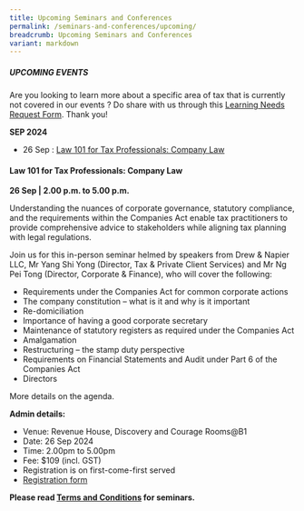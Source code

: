 ```yaml
---
title: Upcoming Seminars and Conferences
permalink: /seminars-and-conferences/upcoming/
breadcrumb: Upcoming Seminars and Conferences
variant: markdown
---
```

##### **UPCOMING EVENTS**
Are you looking to learn more about a specific area of tax that is currently not covered in our events ? 
Do share with us through this [Learning Needs Request Form](https://form.gov.sg/5d2c51283703d80011e52615). Thank you!

**SEP 2024**
* 26 Sep : [Law 101 for Tax Professionals: Company Law](#26sep-ta-id)



<a id="26sep-ta-id"></a>
#### **Law 101 for Tax Professionals: Company Law**<br>
**26 Sep | 2.00 p.m. to 5.00 p.m.**

Understanding the nuances of corporate governance, statutory compliance, and the requirements within the Companies Act enable tax practitioners to provide comprehensive advice to stakeholders while aligning tax planning with legal regulations.

Join us for this in-person seminar helmed by speakers from Drew &amp; Napier LLC, Mr Yang Shi Yong (Director, Tax &amp; Private Client Services) and Mr Ng Pei Tong (Director, Corporate &amp; Finance), who will cover the following:

* Requirements under the Companies Act for common corporate actions
* The company constitution – what is it and why is it important
* Re-domiciliation
* Importance of having a good corporate secretary
* Maintenance of statutory registers as required under the Companies Act
* Amalgamation
* Restructuring – the stamp duty perspective
* Requirements on Financial Statements and Audit under Part 6 of the Companies Act
* Directors

More details on the agenda.

**Admin details:**
*   Venue: Revenue House, Discovery and Courage Rooms@B1
*   Date: 26 Sep 2024
*   Time: 2.00pm to 5.00pm
*   Fee: $109 (incl. GST)
*   Registration is on first-come-first served
* [Registration form](https://form.gov.sg/66a8a003abc641fb79c2cc55)



**Please read [Terms and Conditions](https://production-iras-tax-academy.netlify.com/executive-tax-programmes/terms-and-conditions/) for seminars.**